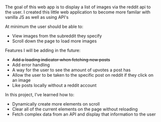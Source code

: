 The goal of this web app is to display a list of images via the reddit api to the user.
I created this little web application to become more familar with vanilla JS as well as using API's

At minimum the user should be able to:

- View images from the subreddit they specify
- Scroll down the page to load more images

Features I will be adding in the future:
- ~~Add a loading indicator when fetching new posts~~
- Add error handling
- A way for the user to see the amount of upvotes a post has
- Allow the user to be taken to the specific post on reddit if they click on an image
- Like posts locally without a reddit account

In this project, I've learned how to:

- Dynamically create more elements on scroll
- Clear all of the current elements on the page without reloading
- Fetch complex data from an API and display that information to the user